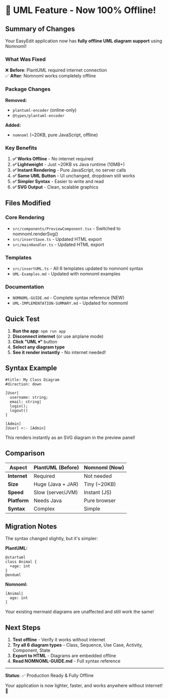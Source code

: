 # 🎉 UML Feature - Now 100% Offline!

## Summary of Changes

Your EasyEdit application now has **fully offline UML diagram support** using Nomnoml!

### What Was Fixed

❌ **Before**: PlantUML required internet connection  
✅ **After**: Nomnoml works completely offline

### Package Changes

**Removed:**
- `plantuml-encoder` (online-only)
- `@types/plantuml-encoder`

**Added:**
- `nomnoml` (~20KB, pure JavaScript, offline)

### Key Benefits

1. **✅ Works Offline** - No internet required
2. **✅ Lightweight** - Just ~20KB vs Java runtime (10MB+)
3. **✅ Instant Rendering** - Pure JavaScript, no server calls
4. **✅ Same UML Button** - UI unchanged, dropdown still works
5. **✅ Simpler Syntax** - Easier to write and read
6. **✅ SVG Output** - Clean, scalable graphics

## Files Modified

### Core Rendering
- `src/components/PreviewComponent.tsx` - Switched to nomnoml.renderSvg()
- `src/insertSave.ts` - Updated HTML export
- `src/mainHandler.ts` - Updated HTML export

### Templates
- `src/insertUML.ts` - All 6 templates updated to nomnoml syntax
- `UML-Examples.md` - Updated with nomnoml examples

### Documentation
- `NOMNOML-GUIDE.md` - Complete syntax reference (NEW)
- `UML-IMPLEMENTATION-SUMMARY.md` - Updated for nomnoml

## Quick Test

1. **Run the app**: `npm run app`
2. **Disconnect internet** (or use airplane mode)
3. **Click "UML ▾"** button
4. **Select any diagram type**
5. **See it render instantly** - No internet needed!

## Syntax Example

```plantuml
#title: My Class Diagram
#direction: down

[User|
  username: string;
  email: string|
  login();
  logout()
]

[Admin]
[User] <:- [Admin]
```

This renders instantly as an SVG diagram in the preview panel!

## Comparison

| Aspect | PlantUML (Before) | Nomnoml (Now) |
|--------|-------------------|---------------|
| **Internet** | Required | Not needed |
| **Size** | Huge (Java + JAR) | Tiny (~20KB) |
| **Speed** | Slow (server/JVM) | Instant (JS) |
| **Platform** | Needs Java | Pure browser |
| **Syntax** | Complex | Simple |

## Migration Notes

The syntax changed slightly, but it's simpler:

**PlantUML:**
```
@startuml
class Animal {
  +age: int
}
@enduml
```

**Nomnoml:**
```
[Animal|
  age: int
]
```

Your existing mermaid diagrams are unaffected and still work the same!

## Next Steps

1. **Test offline** - Verify it works without internet
2. **Try all 6 diagram types** - Class, Sequence, Use Case, Activity, Component, State
3. **Export to HTML** - Diagrams are embedded offline
4. **Read NOMNOML-GUIDE.md** - Full syntax reference

---

**Status**: ✅ Production Ready & Fully Offline

Your application is now lighter, faster, and works anywhere without internet! 🚀
